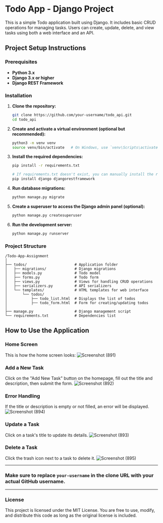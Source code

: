 
# Todo App - Django Project

This is a simple Todo application built using Django. It includes basic CRUD operations for managing tasks. Users can create, update, delete, and view tasks using both a web interface and an API.

## Project Setup Instructions

### Prerequisites

- **Python 3.x**
- **Django 3.x or higher**
- **Django REST Framework**

### Installation

1. **Clone the repository:**
   ```bash
   git clone https://github.com/your-username/todo_api.git
   cd todo_api
   ```

2. **Create and activate a virtual environment (optional but recommended):**
   ```bash
   python3 -m venv venv
   source venv/bin/activate   # On Windows, use `venv\Scripts\activate`
   ```

3. **Install the required dependencies:**
   ```bash
   pip install -r requirements.txt
   
   # If requirements.txt doesn't exist, you can manually install the required packages:
   pip install django djangorestframework
   ```

4. **Run database migrations:**
   ```bash
   python manage.py migrate
   ```

5. **Create a superuser to access the Django admin panel (optional):**
   ```bash
   python manage.py createsuperuser
   ```

6. **Run the development server:**
   ```bash
   python manage.py runserver
   ```

### Project Structure

```
/Todo-App-Assignment
│
├── todos/                      # Application folder
│   ├── migrations/             # Django migrations
│   ├── models.py               # Todo model
│   ├── forms.py                # Todo form
│   ├── views.py                # Views for handling CRUD operations
│   ├── serializers.py          # API serializers
│   └── templates/              # HTML templates for web interface
│       └── todos/
│           ├── todo_list.html  # Displays the list of todos
│           ├── todo_form.html  # Form for creating/updating todos
│
├── manage.py                   # Django management script
└── requirements.txt            # Dependencies list
```

## How to Use the Application

### Home Screen
This is how the home screen looks:
![Screenshot (891)](https://github.com/user-attachments/assets/97c43437-f2b2-4ed3-a0fb-fc466d9cd53e)


### Add a New Task
Click on the "Add New Task" button on the homepage, fill out the title and description, then submit the form.
![Screenshot (892)](https://github.com/user-attachments/assets/9863aabb-e263-4a15-a712-576dee21d02f)


### Error Handling
If the title or description is empty or not filled, an error will be displayed.
![Screenshot (894)](https://github.com/user-attachments/assets/2e75c61d-0570-44be-a3bb-28ea4ee8f6d4)


### Update a Task
Click on a task's title to update its details.
![Screenshot (893)](https://github.com/user-attachments/assets/525489b4-0d67-4a19-8279-fddc35884c5c)


### Delete a Task
Click the trash icon next to a task to delete it.
![Screenshot (895)](https://github.com/user-attachments/assets/ce6c5be4-ddb0-4629-a230-c74ddfa6cc4d)


---

### Make sure to replace `your-username` in the clone URL with your actual GitHub username. 

---

### License
This project is licensed under the MIT License. You are free to use, modify, and distribute this code as long as the original license is included.


